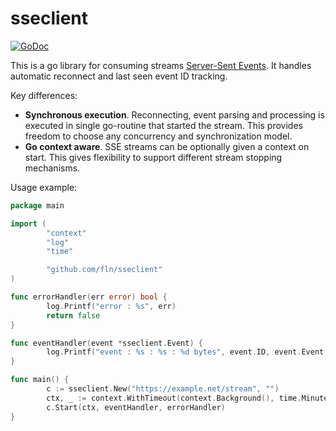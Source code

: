 sseclient
=========

[![GoDoc](https://godoc.org/github.com/fln/sseclient?status.svg)](https://godoc.org/github.com/fln/sseclient)

This is a go library for consuming streams [Server-Sent
Events](https://www.w3.org/TR/eventsource/ "SSE"). It handles automatic
reconnect and last seen event ID tracking.

Key differences:

- **Synchronous execution**. Reconnecting, event parsing and processing is
  executed in single go-routine that started the stream. This provides freedom
  to choose any concurrency and synchronization model.
- **Go context aware**. SSE streams can be optionally given a context on start.
  This gives flexibility to support different stream stopping mechanisms.

Usage example:

```go
package main

import (
        "context"
        "log"
        "time"

        "github.com/fln/sseclient"
)

func errorHandler(err error) bool {
        log.Printf("error : %s", err)
        return false
}

func eventHandler(event *sseclient.Event) {
        log.Printf("event : %s : %s : %d bytes", event.ID, event.Event, len(event.Data))
}

func main() {
        c := sseclient.New("https://example.net/stream", "")
        ctx, _ := context.WithTimeout(context.Background(), time.Minute)
        c.Start(ctx, eventHandler, errorHandler)
}
```
